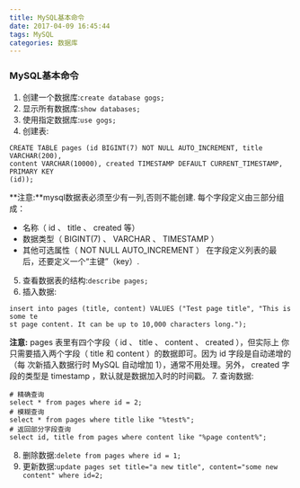 ```yaml
---
title: MySQL基本命令
date: 2017-04-09 16:45:44
tags: MySQL
categories: 数据库
---
```

### MySQL基本命令
1. 创建一个数据库:`create database gogs;`
2. 显示所有数据库:`show databases;`
3. 使用指定数据库:`use gogs;`
4. 创建表:
```
CREATE TABLE pages (id BIGINT(7) NOT NULL AUTO_INCREMENT, title VARCHAR(200),
content VARCHAR(10000), created TIMESTAMP DEFAULT CURRENT_TIMESTAMP, PRIMARY KEY
(id));
```
**注意:**mysql数据表必须至少有一列,否则不能创建.
每个字段定义由三部分组成：
- 名称（ id 、 title 、 created 等）
- 数据类型（ BIGINT(7) 、 VARCHAR 、 TIMESTAMP ）
- 其他可选属性（ NOT NULL AUTO_INCREMENT ）
在字段定义列表的最后，还要定义一个“主键”（key）.
5. 查看数据表的结构:`describe pages;`
6. 插入数据:
```
insert into pages (title, content) VALUES ("Test page title", "This is some te
st page content. It can be up to 10,000 characters long.");
```
**注意:** pages 表里有四个字段（ id 、 title 、 content 、 created ），但实际上
你只需要插入两个字段（ title 和 content ）的数据即可。因为 id 字段是自动递增的（每
次新插入数据行时 MySQL 自动增加 1），通常不用处理。另外， created 字段的类型是
timestamp ，默认就是数据加入时的时间戳。
7. 查询数据:
```
# 精确查询
select * from pages where id = 2;
# 模糊查询
select * from pages where title like "%test%";
# 返回部分字段查询
select id, title from pages where content like "%page content%";
```
8. 删除数据:`delete from pages where id = 1;`
9. 更新数据:`update pages set title="a new title", content="some new content" where id=2;`


